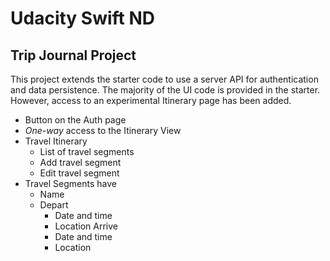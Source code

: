 # Udacity Swift ND
## Trip Journal Project
This project extends the starter code to use a server API for authentication and data persistence.  The majority of the UI code is provided in the starter.  However, access to an experimental Itinerary page has been added.
* Button on the Auth page
* *One-way* access to the Itinerary View
* Travel Itinerary
  * List of travel segments
  * Add travel segment
  * Edit travel segment
* Travel Segments have
  * Name
  * Depart
    * Date and time
    * Location
  Arrive
    * Date and time
    * Location
